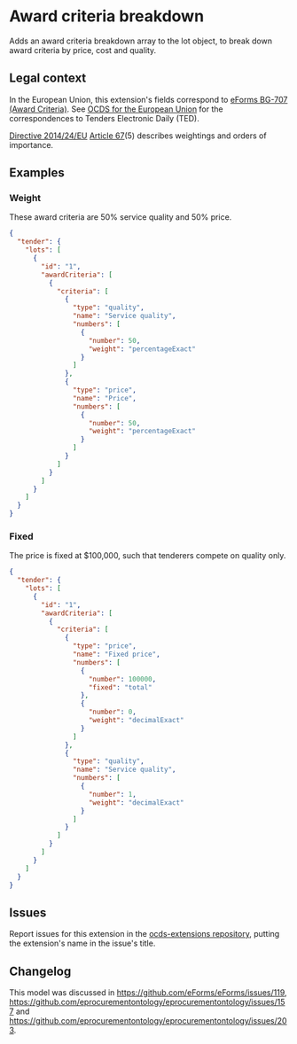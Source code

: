 # Award criteria breakdown

Adds an award criteria breakdown array to the lot object, to break down award criteria by price, cost and quality.

## Legal context

In the European Union, this extension's fields correspond to [eForms BG-707 (Award Criteria)](https://github.com/eForms/eForms). See [OCDS for the European Union](http://standard.open-contracting.org/profiles/eu/master/en/) for the correspondences to Tenders Electronic Daily (TED).

[Directive 2014/24/EU](https://eur-lex.europa.eu/eli/dir/2014/24/oj) [Article 67](https://eur-lex.europa.eu/eli/dir/2014/24/oj#d1e5950-65-1)(5) describes weightings and orders of importance.

## Examples

### Weight

These award criteria are 50% service quality and 50% price.

```json
{
  "tender": {
    "lots": [
      {
        "id": "1",
        "awardCriteria": [
          {
            "criteria": [
              {
                "type": "quality",
                "name": "Service quality",
                "numbers": [
                  {
                    "number": 50,
                    "weight": "percentageExact"
                  }
                ]
              },
              {
                "type": "price",
                "name": "Price",
                "numbers": [
                  {
                    "number": 50,
                    "weight": "percentageExact"
                  }
                ]
              }
            ]
          }
        ]
      }
    ]
  }
}
```

### Fixed

The price is fixed at $100,000, such that tenderers compete on quality only.

```json
{
  "tender": {
    "lots": [
      {
        "id": "1",
        "awardCriteria": [
          {
            "criteria": [
              {
                "type": "price",
                "name": "Fixed price",
                "numbers": [
                  {
                    "number": 100000,
                    "fixed": "total"
                  },
                  {
                    "number": 0,
                    "weight": "decimalExact"
                  }
                ]
              },
              {
                "type": "quality",
                "name": "Service quality",
                "numbers": [
                  {
                    "number": 1,
                    "weight": "decimalExact"
                  }
                ]
              }
            ]
          }
        ]
      }
    ]
  }
}
```

## Issues

Report issues for this extension in the [ocds-extensions repository](https://github.com/open-contracting/ocds-extensions/issues), putting the extension's name in the issue's title.

## Changelog

This model was discussed in <https://github.com/eForms/eForms/issues/119>, <https://github.com/eprocurementontology/eprocurementontology/issues/157> and <https://github.com/eprocurementontology/eprocurementontology/issues/203>.
